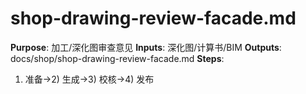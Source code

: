# shop-drawing-review-facade.md

**Purpose**: 加工/深化图审查意见
**Inputs**: 深化图/计算书/BIM
**Outputs**: docs/shop/shop-drawing-review-facade.md
**Steps**:

1. 准备→2) 生成→3) 校核→4) 发布
